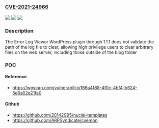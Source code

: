 ### [CVE-2021-24966](https://cve.mitre.org/cgi-bin/cvename.cgi?name=CVE-2021-24966)
![](https://img.shields.io/static/v1?label=Product&message=Error%20Log%20Viewer%20by%20BestWebSoft&color=blue)
![](https://img.shields.io/static/v1?label=Version&message=1.1.1%3C%3D%201.1.1%20&color=brighgreen)
![](https://img.shields.io/static/v1?label=Vulnerability&message=CWE-73%20External%20Control%20of%20File%20Name%20or%20Path&color=brighgreen)

### Description

The Error Log Viewer WordPress plugin through 1.1.1 does not validate the path of the log file to clear, allowing high privilege users to clear arbitrary files on the web server, including those outside of the blog folder

### POC

#### Reference
- https://wpscan.com/vulnerability/166a4f88-4f0c-4bf4-b624-5e6a02e21fa0

#### Github
- https://github.com/20142995/nuclei-templates
- https://github.com/ARPSyndicate/cvemon


